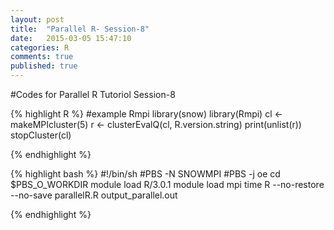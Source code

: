 ```yaml
---
layout: post
title:  "Parallel R- Session-8"
date:   2015-03-05 15:47:10
categories: R
comments: true
published: true
---
```

#Codes for Parallel R Tutoriol Session-8

{% highlight R %}
#example Rmpi 
library(snow) 
library(Rmpi) 
cl <- 
makeMPIcluster(5) 
r <- clusterEvalQ(cl, 
R.version.string) 
print(unlist(r)) 
stopCluster(cl) 

  
{% endhighlight %}

{% highlight bash %}
#!/bin/sh 
#PBS -N SNOWMPI 
#PBS -j oe 
cd $PBS_O_WORKDIR 
module load R/3.0.1
module load mpi
time R --no-restore --no-save parallelR.R  output_parallel.out

{% endhighlight %}

